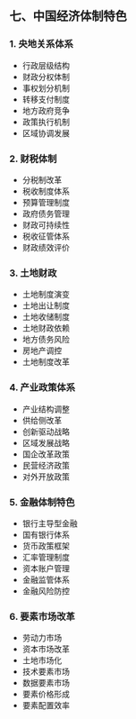 ## 七、中国经济体制特色

### 1. 央地关系体系

- 行政层级结构
- 财政分权体制
- 事权划分机制
- 转移支付制度
- 地方政府竞争
- 政策执行机制
- 区域协调发展

### 2. 财税体制

- 分税制改革
- 税收制度体系
- 预算管理制度
- 政府债务管理
- 财政可持续性
- 税收征管体系
- 财政绩效评价

### 3. 土地财政

- 土地制度演变
- 土地出让制度
- 土地收储制度
- 土地财政依赖
- 地方债务风险
- 房地产调控
- 土地制度改革

### 4. 产业政策体系

- 产业结构调整
- 供给侧改革
- 创新驱动战略
- 区域发展战略
- 国企改革政策
- 民营经济政策
- 对外开放政策

### 5. 金融体制特色

- 银行主导型金融
- 国有银行体系
- 货币政策框架
- 汇率管理制度
- 资本账户管理
- 金融监管体系
- 金融风险防控

### 6. 要素市场改革

- 劳动力市场
- 资本市场改革
- 土地市场化
- 技术要素市场
- 数据要素市场
- 要素价格形成
- 要素配置效率
